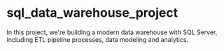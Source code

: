 # sql_data_warehouse_project
In this project, we're building a modern data warehouse with SQL Server, including ETL pipeline processes, data modeling and analytics.
